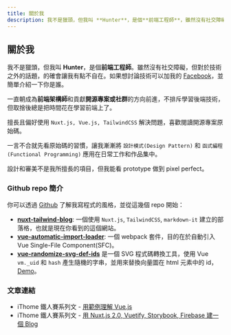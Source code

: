 ```yaml
---
title: 關於我
description: 我不是獵頭，但我叫 **Hunter**，是個**前端工程師**，雖然沒有社交障礙，但對於技術之外的話題，的確會讓我有點不自在，如果想討論技術可以加我的 [Facebook](https://www.facebook.com/hunterliu1003)，並簡單介紹一下你是誰。
---
```


## 關於我

我不是獵頭，但我叫 **Hunter**，是個**前端工程師**。雖然沒有社交障礙，但對於技術之外的話題，的確會讓我有點不自在。如果想討論技術可以加我的 [Facebook](https://www.facebook.com/hunterliu1003)，並簡單介紹一下你是誰。

一直朝成為**前端架構師**和貢獻**開源專案或社群**的方向前進，不排斥學習後端技術，但取捨後總是把時間花在學習前端上了。

擅長且偏好使用 `Nuxt.js, Vue.js, TailwindCSS` 解決問題，喜歡閱讀開源專案原始碼。

一言不合就先看原始碼的習慣，讓我漸漸將 `設計模式(Design Pattern)` 和 `函式編程(Functional Programming)` 應用在日常工作和作品集中。

設計和審美不是我所擅長的項目，但我能看 prototype 做到 pixel perfect。

### Github repo 簡介

你可以透過 [Github](https://github.com/hunterliu1003) 了解我寫程式的風格，並從這幾個 repo 開始：

- [**nuxt-tailwind-blog**](https://github.com/hunterliu1003/nuxt-tailwind-blog): 一個使用 `Nuxt.js`, `TailwindCSS`, `markdown-it` 建立的部落格，也就是現在你看到的這個網站。
- [**vue-automatic-import-loader**](https://github.com/hunterliu1003/vue-automatic-import-loader): 一個 webpack 套件，目的在於自動引入 Vue Single-File Component(SFC)。
- [**vue-randomize-svg-def-ids**](https://github.com/hunterliu1003/vue-randomize-svg-def-ids) 是一個 SVG 程式碼轉換工具，使用 Vue `vm._uid` 和 `hash` 產生隨機的字串，並用來替換向量圖在 html 元素中的 id，[Demo](https://hunterliu1003.github.io/vue_randomize_svg_def_ids/)。 

### 文章連結

- iThome 鐵人賽系列文 - [用範例理解 Vue.js](https://ithelp.ithome.com.tw/users/20107107/ironman/1243)
- iThome 鐵人賽系列文 - [用 Nuxt.js 2.0, Vuetify, Storybook, Firebase 建一個 Blog](https://ithelp.ithome.com.tw/users/20107107/ironman/1614)
